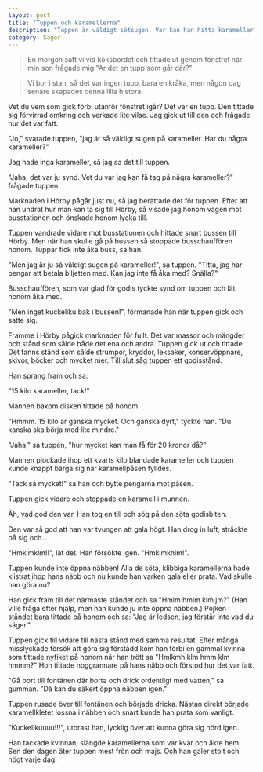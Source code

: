 ```yaml
---
layout: post
title: "Tuppen och karamellerna"
description: "Tuppen är väldigt sötsugen. Var kan han hitta karameller?"
category: Sagor
---
```

> En morgon satt vi vid köksbordet och tittade ut genom fönstret när min son frågade mig "Är det en tupp som går där?"

> Vi bor i stan, så det var ingen tupp, bara en kråka, men någon dag senare skapades denna lilla histora.

Vet du vem som gick förbi utanför fönstret igår? Det var en tupp. Den tittade sig förvirrad omkring och verkade lite vilse. Jag gick ut till den och frågade hur det var fatt.

"Jo," svarade tuppen, "jag är så väldigt sugen på karameller. Har du några karameller?"

Jag hade inga karameller, så jag sa det till tuppen.

"Jaha, det var ju synd. Vet du var jag kan få tag på några karameller?" frågade tuppen.

Marknaden i Hörby pågår just nu, så jag berättade det för tuppen. Efter att han undrat hur man kan ta sig till Hörby, så visade jag honom vägen mot busstationen och önskade honom lycka till.

Tuppen vandrade vidare mot busstationen och hittade snart bussen till Hörby. Men när han skulle gå på bussen så stoppade busschauffören honom. Tuppar fick inte åka buss, sa han.

"Men jag är ju så väldigt sugen på karameller!", sa tuppen. "Titta, jag har pengar att betala biljetten med. Kan jag inte få åka med? Snälla?"

Busschauffören, som var glad för godis tyckte synd om tuppen och lät honom åka med.

"Men inget kuckeliku bak i bussen!", förmanade han när tuppen gick och satte sig.

Framme i Hörby pågick marknaden för fullt. Det var massor och mängder och stånd som sålde både det ena och andra. Tuppen gick ut och tittade. Det fanns stånd som sålde strumpor, kryddor, leksaker, konservöppnare, skivor, böcker och mycket mer. Till slut såg tuppen ett godisstånd.

Han sprang fram och sa:

"15 kilo karameller, tack!"

Mannen bakom disken tittade på honom.

"Hmmm. 15 kilo är ganska mycket. Och ganska dyrt," tyckte han. "Du kanska ska börja med lite mindre."

"Jaha," sa tuppen, "hur mycket kan man få för 20 kronor då?"

Mannen plockade ihop ett kvarts kilo blandade karameller och tuppen kunde knappt bärga sig när karamellpåsen fylldes.

"Tack så mycket!" sa han och bytte pengarna mot påsen.

Tuppen gick vidare och stoppade en karamell i munnen.

Åh, vad god den var. Han tog en till och sög på den söta godisbiten.

Den var så god att han var tvungen att gala högt. Han drog in luft, sträckte på sig och...

"Hmklmklm!!", lät det. Han försökte igen. "Hmklmkhlm!".

Tuppen kunde inte öppna näbben! Alla de söta, klibbiga karamellerna hade klistrat ihop hans näbb och nu kunde han varken gala eller prata. Vad skulle han göra nu?

Han gick fram till det närmaste ståndet och sa "Hmlm hmlm klm jm?" (Han ville fråga efter hjälp, men han kunde ju inte öppna näbben.) Pojken i ståndet bara tittade på honom och sa: "Jag är ledsen, jag förstår inte vad du säger."

Tuppen gick till vidare till nästa stånd med samma resultat. Efter många misslyckade försök att göra sig förstådd kom han förbi en gammal kvinna som tittade nyfiket på honom när han trött sa "Hmlkmh klm hmm klm hmmm?" Hon tittade noggrannare på hans näbb och förstod hur det var fatt.

"Gå bort till fontänen där borta och drick ordentligt med vatten," sa gumman. "Då kan du säkert öppna näbben igen."

Tuppen rusade över till fontänen och började dricka. Nästan direkt började karamellkletet lossna i näbben och snart kunde han prata som vanligt.

"Kuckelikuuuu!!!", utbrast han, lycklig över att kunna göra sig hörd igen.

Han tackade kvinnan, slängde karamellerna som var kvar och åkte hem. Sen den dagen äter tuppen mest frön och majs. Och han galer stolt och högt varje dag!

